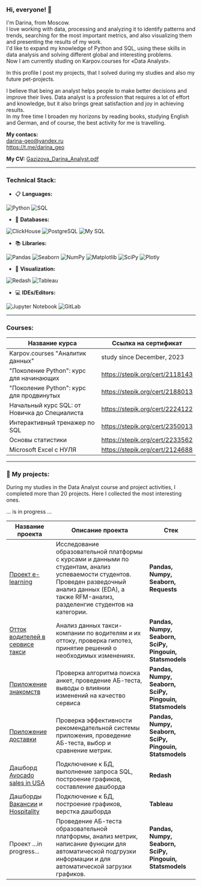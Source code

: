 ### Hi, everyone! 👋

<!--
**darina6688/darina6688** is a ✨ _special_ ✨ repository because its `README.md` (this file) appears on your GitHub profile.
-->


I'm Darina, from Moscow.  
I love working with data, processing and analyzing it to identify patterns and trends, searching for the most important metrics, and also visualizing them and presenting the results of my work.  
I'd like to expand my knowledge of Python and SQL, using these skills in data analysis and solving different global and interesting problems.  
Now I am currently studing on Karpov.courses for «Data Analyst».  

In this profile I post my projects, that I solved during my studies and also my future pet-projects.  

I believe that being an analyst helps people to make better decisions and improve their lives. Data analyst is a profession that requires a lot of effort and knowledge, but it also brings great satisfaction and joy in achieving results.  
In my free time I broaden my horizons by reading books, studying English and German, and of course, the best activity for me is travelling.  


**My contacs:**   
darina-geo@yandex.ru  
https://t.me/darina_geo   
   

**My CV:**   [Gazizova_Darina_Analyst.pdf](https://github.com/darina6688/darina6688/files/15052915/Gazizova_Darina_Analyst.pdf)
            
__________            

                           
### Technical Stack:   

- 📋 **Languages:**  

![Python](https://img.shields.io/badge/python-838485?style=for-the-badge&logo=python&logoColor=ffdd54)  ![SQL](https://img.shields.io/badge/SQL-838485?style=for-the-badge&logo=sql&logoColor=white)  

- 💾 **Databases:**   

![ClickHouse](https://img.shields.io/badge/ClickHouse-838485?style=for-the-badge&logo=clickhouse&logoColor=white)  ![PostgreSQL](https://img.shields.io/badge/PostgreSQL-838485?style=for-the-badge&logo=postgresql&logoColor=336791) ![My SQL](https://img.shields.io/badge/MySQL-838485?style=for-the-badge&logo=mysql&logoColor=white) 

- 📚 **Libraries:** 

![Pandas](https://img.shields.io/badge/pandas-838485?style=for-the-badge&logo=pandas&logoColor=white)
![Seaborn](https://img.shields.io/badge/seaborn-838485?style=for-the-badge&logo=seaborn&logoColor=FFFFFF)
![NumPy](https://img.shields.io/badge/numpy-838485?style=for-the-badge&logo=numpy&logoColor=4c74cc)
![Matplotlib](https://img.shields.io/badge/Matplotlib-838485?style=for-the-badge&logo=Matplotlib&logoColor=black)
![SciPy](https://img.shields.io/badge/SciPy-838485?style=for-the-badge&logo=scipy&logoColor=white)
![Plotly](https://img.shields.io/badge/Plotly-838485?style=for-the-badge&logo=plotly&logoColor=white) 

- 🎨 **Visualization:**  

![Redash](https://img.shields.io/badge/Redash-838485?style=for-the-badge&logo=redash&logoColor=white)
![Tableau](https://img.shields.io/badge/Tableau-838485?style=for-the-badge&logo=Tableau&logoColor=white)

- 💻 **IDEs/Editors:**  

![Jupyter Notebook](https://img.shields.io/badge/Jupyter%20Notebook-838485?style=for-the-badge&logo=jupyter&logoColor=F37626)
![GitLab](https://img.shields.io/badge/gitlab-838485?style=for-the-badge&logo=gitlab&logoColor=white)
_____________

### Courses:    

| Название курса | Ссылка на сертификат| 
|----------------|-----------------|
|Karpov.courses "Аналитик данных" |study since December, 2023|
|"Поколение Python": курс для начинающих |https://stepik.org/cert/2118143 |
|"Поколение Python": курс для продвинутых |https://stepik.org/cert/2188013 |
|Начальный курс SQL: от Новичка до Специалиста |https://stepik.org/cert/2224122 |
|Интерактивный тренажер по SQL |https://stepik.org/cert/2350013 |
|Основы статистики |https://stepik.org/cert/2233562 |
|Microsoft Excel с НУЛЯ |https://stepik.org/cert/2124688 |

________________

### 📖 **My projects:**  

During my studies in the Data Analyst course and project activities, I completed more than 20 projects. Here I collected the most interesting ones.  

... is in progress ...  

|Название проекта| Описание проекта| Стек|
|----------------|-----------------|-----|
|[Проект e-learning](https://github.com/darina6688/Python/tree/main/First%20Project) | Исследование образовательной платформы с курсами и данными по студентам, анализ успеваемости студентов. Проведен разведочный анализ данных (EDA), а также RFM-анализ, разделенгие студентов на категории. |**Pandas, Numpy, Seaborn, Requests** |
|[Отток водителей в сервисе такси](https://github.com/darina6688/Statistics/blob/main/stat_taxi_churn.ipynb) |Анализ данных такси-компании по водителям и их оттоку, проверка гипотез, принятие решений о необходимых изменениях. |**Pandas, Numpy, Seaborn, SciPy, Pingouin, Statsmodels** |
|[Приложение знакомств](https://github.com/darina6688/Statistics/blob/main/ab_proj_dating.ipynb) |Проверка алгоритма поиска анкет, проведение АБ-теста, выводы о влиянии изменений на качество сервиса |**Pandas, Numpy, Seaborn, SciPy, Pingouin, Statsmodels**  |
|[Приложение доставки](https://github.com/darina6688/Statistics/blob/main/ab_proj_delivery.ipynb) |Проверка эффективности рекомендательной системы приложения, проведение АБ-теста, выбор и сравнение метрик. |**Pandas, Numpy, Seaborn, SciPy, Pingouin, Statsmodels**  |
|Дашборд [Avocado sales in USA](http://redash.lab.karpov.courses/public/dashboards/6HBK4cifXRmab9lIRgTr4GktIkhi1BRi1uUWBO41?org_slug=default)|Подключение к БД, выполнение запроса SQL, построение графиков, составление дашборда |**Redash**|  
|Дашборды [Вакансии](https://public.tableau.com/app/profile/darina.gazizova/viz/practice_lesson2/vacancy_hh) и [Hospitality](https://public.tableau.com/app/profile/darina.gazizova/viz/Karpov_Inn/Dashboard2)|Подключение к БД, построение графиков, верстка дашборда |**Tableau**|
|Проект  ...in progress... |Проведение АБ-теста образовательной платформы, анализ метрик, написание функции для автоматической подгрузки информации и для автоматической загрузки графиков. | **Pandas, Numpy, Seaborn, SciPy, Pingouin, Statsmodels** |

